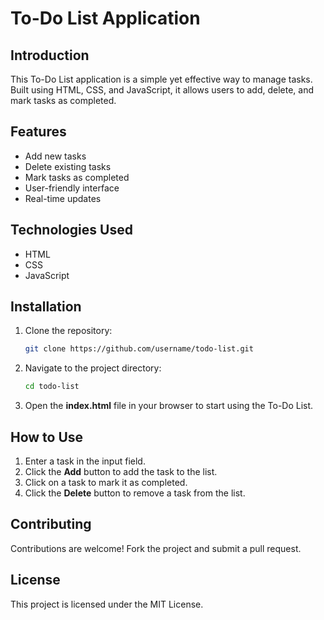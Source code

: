 # To-Do List Application

## Introduction

This To-Do List application is a simple yet effective way to manage tasks. Built using HTML, CSS, and JavaScript, it allows users to add, delete, and mark tasks as completed.

## Features

* Add new tasks
* Delete existing tasks
* Mark tasks as completed
* User-friendly interface
* Real-time updates

## Technologies Used

* HTML
* CSS
* JavaScript

## Installation

1. Clone the repository:

   ```bash
   git clone https://github.com/username/todo-list.git
   ```
2. Navigate to the project directory:

   ```bash
   cd todo-list
   ```
3. Open the **index.html** file in your browser to start using the To-Do List.

## How to Use

1. Enter a task in the input field.
2. Click the **Add** button to add the task to the list.
3. Click on a task to mark it as completed.
4. Click the **Delete** button to remove a task from the list.

## Contributing

Contributions are welcome! Fork the project and submit a pull request.

## License

This project is licensed under the MIT License.
